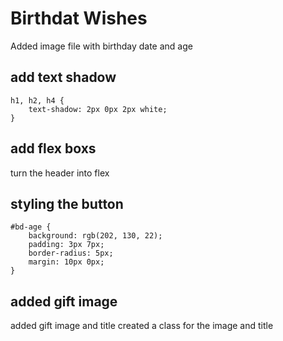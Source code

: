 # Birthdat Wishes

Added image file with birthday date and age

## add text shadow

```
h1, h2, h4 {
    text-shadow: 2px 0px 2px white;
}
```

## add flex boxs

turn the header into flex

## styling the button

```
#bd-age {
    background: rgb(202, 130, 22);
    padding: 3px 7px;
    border-radius: 5px;
    margin: 10px 0px;
}
```

## added gift image

added gift image and title
created a class for the image and title
